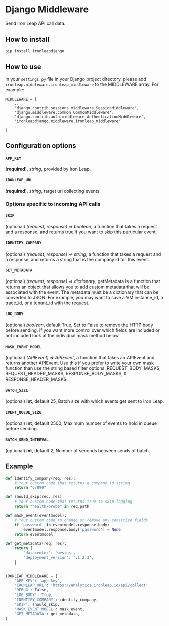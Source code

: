 # Django Middleware

Send Iron Leap API call data.

## How to install

```shell
pip install ironleapdjango
```

## How to use

In your `settings.py` file in your Django project directory, please add `ironleap.middleware.ironleap_middleware`
to the MIDDLEWARE array. For example:

```
MIDDLEWARE = [
    ...
    'django.contrib.sessions.middleware.SessionMiddleware',
    'django.middleware.common.CommonMiddleware',
    'django.contrib.auth.middleware.AuthenticationMiddleware',
    'ironleapdjango.middleware.ironleap_middleware'
    ...
]
```

## Configuration options

#### __`APP_KEY`__
(__required__), _string_, provided by Iron Leap.

#### __`IRONLEAP_URL`__
(__required__), _string_, target url collecting events

### Options specific to incoming API calls 

#### __`SKIP`__
(optional) _(request, response) => boolean_, a function that takes a request and a response, and returns true if you want to skip this particular event.

#### __`IDENTIFY_COMPANY`__
(optional) _(request, response) => string_, a function that takes a request and a response, and returns a string that is the company id for this event.

#### __`GET_METADATA`__
(optional) _(request, response) => dictionary_, getMetadata is a function that returns an object that allows you
to add custom metadata that will be associated with the event. The metadata must be a dictionary that can be converted to JSON. For example, you may want to save a VM instance_id, a trace_id, or a tenant_id with the request.

#### __`LOG_BODY`__
(optional) _boolean_, default True, Set to False to remove the HTTP body before sending. If you want more control over which fields are included or not included look at the individual mask method below. 

#### __`MASK_EVENT_MODEL`__
(optional) _(APIEvent) => APIEvent_, a function that takes an APIEvent and returns another APIEvent. Use this if you prefer to write your own mask function than use the string based filter options: REQUEST_BODY_MASKS, REQUEST_HEADER_MASKS, RESPONSE_BODY_MASKS, & RESPONSE_HEADER_MASKS.

#### __`BATCH_SIZE`__
(optional) __int__, default 25, Batch size with which events get sent to Iron Leap.

#### __`EVENT_QUEUE_SIZE`__
(optional) __int__, default 2500, Maximum number of events to hold in queue before sending.

#### __`BATCH_SEND_INTERVAL`__
(optional) __int__, default 2, Number of seconds between sends of batch.

## Example 

```python
def identify_company(req, res):
    # Your custom code that returns a company id string
    return "67890"

def should_skip(req, res):
    # Your custom code that returns true to skip logging
    return "health/probe" in req.path

def mask_event(eventmodel):
    # Your custom code to change or remove any sensitive fields
    if 'password' in eventmodel.response.body:
        eventmodel.response.body['password'] = None
    return eventmodel

def get_metadata(req, res):
    return {
        'datacenter': 'westus',
        'deployment_version': 'v1.2.3',
    }


IRONLEAP_MIDDLEWARE = {
    'APP_KEY': 'app key',
    'IRONLEAP_URL': 'https://analytics.ironleap.io/api/collect'
    'DEBUG': False,
    'LOG_BODY': True,
    'IDENTIFY_COMPANY': identify_company,
    'SKIP': should_skip,
    'MASK_EVENT_MODEL': mask_event,
    'GET_METADATA': get_metadata,
}

```

